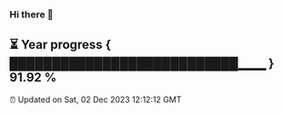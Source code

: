 ### Hi there 👋
⏳ Year progress { ███████████████████████████▁▁▁ } 91.92 %
---
⏰ Updated on Sat, 02 Dec 2023 12:12:12 GMT

